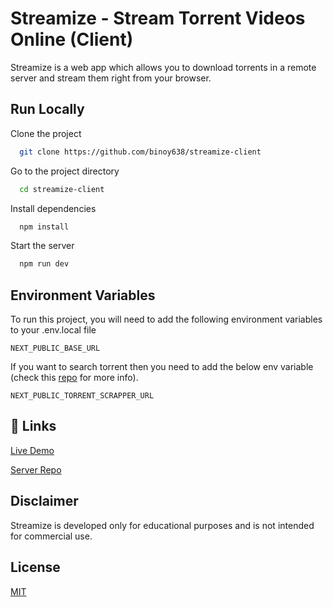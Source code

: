 
# Streamize - Stream Torrent Videos Online (Client)

Streamize is a web app which allows you to download torrents in a remote server and stream them right from your browser.

## Run Locally

Clone the project

```bash
  git clone https://github.com/binoy638/streamize-client
```

Go to the project directory

```bash
  cd streamize-client
```

Install dependencies

```bash
  npm install
```

Start the server

```bash
  npm run dev
```

## Environment Variables

To run this project, you will need to add the following environment variables to your .env.local file

`NEXT_PUBLIC_BASE_URL`

If you want to search torrent then you need to add the below env variable (check this [repo](https://github.com/binoy638/torrent-scrapper) for more info).

`NEXT_PUBLIC_TORRENT_SCRAPPER_URL`

## 🔗 Links

[Live Demo](https://streamize.backendev.com/)

[Server Repo](https://github.com/binoy638/streamize-api)

## Disclaimer

Streamize is developed only for educational purposes and is not intended for commercial use.

## License

[MIT](https://choosealicense.com/licenses/mit/)

